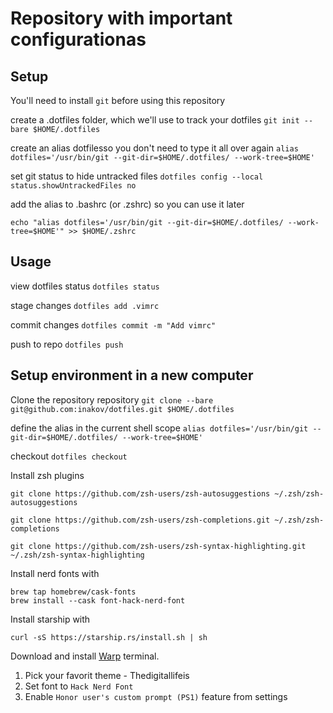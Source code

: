 # Repository with important configurationas

## Setup
You'll need to install `git` before using this repository

create a .dotfiles folder, which we'll use to track your dotfiles
`git init --bare $HOME/.dotfiles`

create an alias dotfilesso you don't need to type it all over again
`alias dotfiles='/usr/bin/git --git-dir=$HOME/.dotfiles/ --work-tree=$HOME'`

set git status to hide untracked files
`dotfiles config --local status.showUntrackedFiles no`

add the alias to .bashrc (or .zshrc) so you can use it later

`echo "alias dotfiles='/usr/bin/git --git-dir=$HOME/.dotfiles/ --work-tree=$HOME'" >> $HOME/.zshrc`

## Usage

view dotfiles status `dotfiles status`

stage changes `dotfiles add .vimrc`

commit changes `dotfiles commit -m "Add vimrc"`

push to repo `dotfiles push`

## Setup environment in a new computer
Clone the repository repository `git clone --bare git@github.com:inakov/dotfiles.git $HOME/.dotfiles`

define the alias in the current shell scope `alias dotfiles='/usr/bin/git --git-dir=$HOME/.dotfiles/ --work-tree=$HOME'`

checkout `dotfiles checkout`

Install zsh plugins

```
git clone https://github.com/zsh-users/zsh-autosuggestions ~/.zsh/zsh-autosuggestions
```

```
git clone https://github.com/zsh-users/zsh-completions.git ~/.zsh/zsh-completions
```

```
git clone https://github.com/zsh-users/zsh-syntax-highlighting.git ~/.zsh/zsh-syntax-highlighting
```

Install nerd fonts with

```
brew tap homebrew/cask-fonts
brew install --cask font-hack-nerd-font
```

Install starship with

```
curl -sS https://starship.rs/install.sh | sh
```

Download and install [Warp](https://www.warp.dev) terminal.

1. Pick your favorit theme - Thedigitallifeis
2. Set font to `Hack Nerd Font`
3. Enable `Honor user's custom prompt (PS1)` feature from settings
